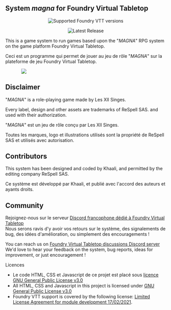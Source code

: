 
<h2>System <em>magna</em> for Foundry Virtual Tabletop</h2>

<div align="center">

![Supported Foundry VTT versions](https://img.shields.io/endpoint?url=https%3A%2F%2Ffoundryshields.com%2Fversion%3Fstyle%3Dflat%26url%3Dhttps%3A%2F%2Fraw.githubusercontent.com%2F12-Monkeys-Developers%2Fmagna%2Fmaster%2Fsystem.json)

![Latest Release](https://img.shields.io/github/v/release/12-Monkeys-Developers/magna?label=Latest%20release)

</div>

<p>This is a game system to run games based upon the "<em>MAGNA</em>" RPG system on the game platform Foundry Virtual Tabletop.</p>

<p>Ceci est un programme qui permet de jouer au jeu de rôle "<em>MAGNA</em>" sur la plateforme de jeu Foundry Virtual Tabletop.</p>

<p style="margin-left: 10%;"> <img src="/assets/system-exemple1.webp" /></p>

<h2>Disclaimer</h2>
<p>"<em>MAGNA</em>" is a role-playing game made by Les XII Singes.</p>

<p>Every label, design and other assets are trademarks of ReSpell SAS. and used with their authorization.</p>

<p>"<em>MAGNA</em>" est un jeu de rôle conçu par Les XII Singes.</p>

<p>Toutes les marques, logo et illustrations utilisés sont la propriété de ReSpell SAS et utilisés avec autorisation.</p>

<h2>Contributors</h2>
<p>This system has been designed and coded by Khaali, and permitted by the editing company ReSpell SAS.
<p>Ce système est développé par Khaali, et publié avec l'accord des auteurs et ayants droits.</p>

<h2>Community</h2>

<p>Rejoignez-nous sur le serveur <a href="https://discord.com/invite/pPSDNJk">Discord francophone dédié à Foundry Virtual Tabletop</a><br />
Nous serons ravis d'y avoir vos retours sur le système, des signalements de bug, des idées d'amélioration, ou simplement des encouragements !</p>

<p>You can reach us on <a href="https://discord.com/invite/5Fj2E42X">Foundry Virtual Tabletop discussions Discord server</a><br />
We'd love to hear your feedback on the system, bug reports, ideas for improvement, or just encouragement !</p>


</h2>Licences</h2>
<ul>
<li>Le code HTML, CSS et Javascript de ce projet est placé sous <a href="https://choosealicense.com/licenses/gpl-3.0/">licence GNU General Public License v3.0</a></li>

<li>All HTML, CSS and Javascript in this project is licensed under <a href="https://choosealicense.com/licenses/gpl-3.0/">GNU General Public License v3.0</a></li>

<li>Foundry VTT support is covered by the following license: <a href="https://foundryvtt.com/article/license/">Limited License Agreement for module development 17/02/2021</a>.</li>
</ul>
